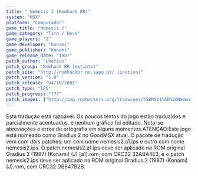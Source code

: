 ```yaml
---
title: " Nemesis 2 (Romhack BR)"
system: "MSX"
platform: "Computador"
game_title: "Nemesis 2"
game_category: "Tiro / Nave"
game_players: "2"
game_developer: "Konami"
game_publisher: "Konami"
game_release_date: "1987"
patch_author: "Lhotian"
patch_group: "Romhack BR (extinto)"
patch_site: "http://romhackbr.no.sapo.pt/ (inativo)"
patch_version: "1.0"
patch_release: "04/10/2001"
patch_type: "IPS"
patch_progress: "???"
patch_images: ["http://img.romhackers.org/traducoes/%5BMSX1%5D%20Nemesis%202%20-%20Romhack%20BR%20-%201.png","http://img.romhackers.org/traducoes/%5BMSX1%5D%20Nemesis%202%20-%20Romhack%20BR%20-%202.png","http://img.romhackers.org/traducoes/%5BMSX1%5D%20Nemesis%202%20-%20Romhack%20BR%20-%203.png"]
---
```

Esta tradução está razoável. Os poucos textos do jogo estão traduzidos e parcialmente acentuados, e nenhum gráfico foi editado. Nota-se abreviações e erros de ortografia em alguns momentos.ATENÇÃO:Este jogo está nomeado como Gradius 2 no GoodMSX atual. O pacote de tradução vem com dois patches: um com nome nemesis2.a1.ips e outro com nome nemesis2.ips. O patch nemesis2.a1.ips deve ser aplicado na ROM original Gradius 2 (1987) (Konami) (J) [a1].rom, com CRC32 32ABA4E3, e o patch nemesis2.ips deve ser aplicado na ROM original Gradius 2 (1987) (Konami) (J).rom, com CRC32 DB847B2B.
